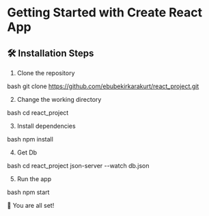 # Getting Started with Create React App

## 🛠️ Installation Steps 
  
 1. Clone the repository 
  
 bash 
 git clone https://github.com/ebubekirkarakurt/react_project.git 
  
  
 2. Change the working directory 
  
 bash 
 cd react_project
  
  
 3. Install dependencies 
  
 bash 
 npm install 

 4. Get Db
  
 bash 
 cd react_project
 json-server --watch db.json 
  
 5. Run the app 
  
 bash 
 npm start 

 
 🌟 You are all set!
  
